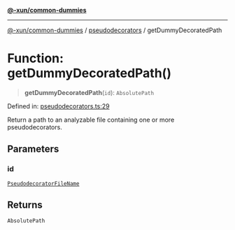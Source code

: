 [**@-xun/common-dummies**](../../README.md)

***

[@-xun/common-dummies](../../README.md) / [pseudodecorators](../README.md) / getDummyDecoratedPath

# Function: getDummyDecoratedPath()

> **getDummyDecoratedPath**(`id`): `AbsolutePath`

Defined in: [pseudodecorators.ts:29](https://github.com/Xunnamius/test-utils/blob/76db16a94dd56a29b0c1a19132c758588e83c235/packages/common-dummies/src/pseudodecorators.ts#L29)

Return a path to an analyzable file containing one or more pseudodecorators.

## Parameters

### id

[`PseudodecoratorFileName`](../type-aliases/PseudodecoratorFileName.md)

## Returns

`AbsolutePath`
